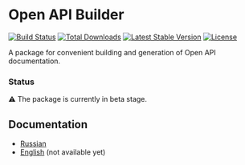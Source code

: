 # Open API Builder

<a href="https://github.com/moonshine-software/moonshine/actions"><img src="https://github.com/moonshine-software/moonshine/workflows/tests/badge.svg" alt="Build Status"></a>
<a href="https://packagist.org/packages/somecode/openapi-builder"><img src="https://img.shields.io/packagist/dt/somecode/openapi-builder" alt="Total Downloads"></a>
<a href="https://packagist.org/packages/somecode/openapi-builder"><img src="https://img.shields.io/packagist/v/somecode/openapi-builder" alt="Latest Stable Version"></a>
<a href="https://packagist.org/packages/somecode/openapi-builder"><img src="https://img.shields.io/packagist/l/somecode/openapi-builder" alt="License"></a>

A package for convenient building and generation of Open API documentation.
 
### Status

⚠️ The package is currently in beta stage.

## Documentation

- [Russian](docs/ru.md) 
- [English](docs/en.md) (not available yet)
